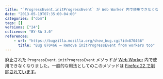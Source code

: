 ```yaml
---
title: "`ProgressEvent.initProgressEvent` が Web Worker 内で使用できなくなりました"
date: "2013-05-19T07:35:00-04:00"
categories: ["dom"]
tags: []
versions: ["24"]
cclicense: "BY-SA 3.0"
references:
    - url: "https://bugzilla.mozilla.org/show_bug.cgi?id=870466"
      title: "Bug 870466 – Remove initProgressEvent from workers too"
---
```

廃止された `ProgressEvent.initProgressEvent` メソッドが [Web Worker](https://developer.mozilla.org/docs/Web/Guide/Performance/Using_web_workers) 内で使用できなくなりました。一般的な用法としてのこのメソッドは [Firefox 22 で削除されています](https://www.fxsitecompat.com/ja/docs/2013/progressevent-initprogressevent-has-been-removed/)。
